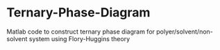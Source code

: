 # Ternary-Phase-Diagram
Matlab code to construct ternary phase diagram for polyer/solvent/non-solvent system using Flory-Huggins theory
